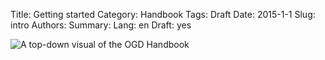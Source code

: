 Title: Getting started
Category: Handbook
Tags: Draft
Date: 2015-1-1
Slug: intro
Authors:
Summary:
Lang: en
Draft: yes

![A top-down visual of the OGD Handbook](/images/splash-2015-11-04.png)
